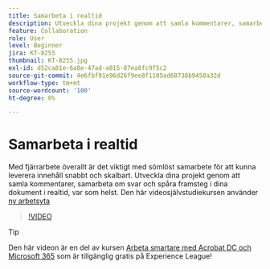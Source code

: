 ```yaml
---
title: Samarbeta i realtid
description: Utveckla dina projekt genom att samla kommentarer, samarbeta om svar och spåra framsteg i dina dokument i realtid, var som helst
feature: Collaboration
role: User
level: Beginner
jira: KT-8255
thumbnail: KT-8255.jpg
exl-id: d52ca81e-6a8e-47ad-a815-87ea8fc9f5c2
source-git-commit: 4e6fbf91e96d26f9ee8f1105ad68738b9450a32d
workflow-type: tm+mt
source-wordcount: '100'
ht-degree: 0%

---
```


# Samarbeta i realtid

Med fjärrarbete överallt är det viktigt med sömlöst samarbete för att kunna leverera innehåll snabbt och skalbart. Utveckla dina projekt genom att samla kommentarer, samarbeta om svar och spåra framsteg i dina dokument i realtid, var som helst. Den här videosjälvstudiekursen använder [ny arbetsyta](new-workspace.md)

>[!VIDEO](https://video.tv.adobe.com/v/337500?quality=12&learn=on&hidetitle=true)

>[!TIP]
>
>Den här videon är en del av kursen [Arbeta smartare med Acrobat DC och Microsoft 365](https://experienceleague.adobe.com/?recommended=Acrobat-U-1-2021.microsoft365) som är tillgänglig gratis på Experience League!
